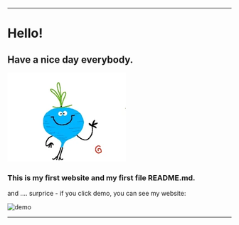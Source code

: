 ***********************************
# Hello!
## Have a nice day everybody.

![gif](Images/200.gif)


### This is my first website and my first file README.md.


and .... surprice - if you click demo, you can see my website:

![demo](https://marzenasadowskaserafin.github.io/firstWebsite/)

***********************************

